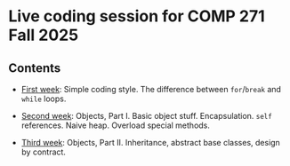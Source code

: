 # Live coding session for COMP 271 Fall 2025

## Contents

* [First week](./week00/three_styles.ipynb): Simple coding style. The difference between `for`/`break` and `while` loops.

* [Second week](./week01/objects.ipynb): Objects, Part I. Basic object stuff. Encapsulation. `self` references. Naive heap. Overload special methods. 

* [Third week](./week02/more_objects.ipynb): Objects, Part II. Inheritance, abstract base classes, design by contract.